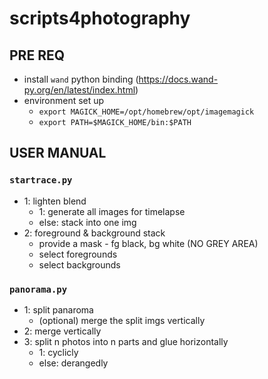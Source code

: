 # scripts4photography
 
## PRE REQ
- install `wand` python binding (https://docs.wand-py.org/en/latest/index.html)
- environment set up
	- `export MAGICK_HOME=/opt/homebrew/opt/imagemagick`
	- `export PATH=$MAGICK_HOME/bin:$PATH`

## USER MANUAL

### `startrace.py`
- 1: lighten blend
	- 1: generate all images for timelapse
	- else: stack into one img
- 2: foreground & background stack
	- provide a mask - fg black, bg white (NO GREY AREA)
	- select foregrounds
	- select backgrounds

### `panorama.py`
- 1: split panaroma
	- (optional) merge the split imgs vertically
- 2: merge vertically
- 3: split n photos into n parts and glue horizontally
	- 1: cyclicly
	- else: derangedly


